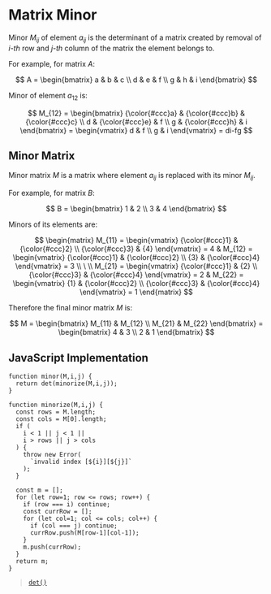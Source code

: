 # Matrix Minor

Minor $M_{ij}$ of element $a_{ij}$ is the determinant of a matrix created by removal of _i-th_ row and _j-th_ column of the matrix the element belongs to.

For example, for matrix $A$:

$$
A = \begin{bmatrix}
a & b & c
\\
d & e & f
\\
g & h & i
\end{bmatrix}
$$

Minor of element $a_{12}$ is:

$$
M_{12} = \begin{bmatrix}
{\color{#ccc}a} & {\color{#ccc}b} & {\color{#ccc}c}
\\
d & {\color{#ccc}e} & f
\\
g & {\color{#ccc}h} & i
\end{bmatrix} = \begin{vmatrix}
d & f
\\
g & i
\end{vmatrix} = di-fg
$$

## Minor Matrix

Minor matrix $M$ is a matrix where element $a_{ij}$ is replaced with its minor $M_{ij}$.

For example, for matrix $B$:

$$
B = \begin{bmatrix}
1 & 2
\\
3 & 4
\end{bmatrix}
$$

Minors of its elements are:

$$
\begin{matrix}
M_{11} = \begin{vmatrix}
{\color{#ccc}1} & {\color{#ccc}2}
\\
{\color{#ccc}3} & {4}
\end{vmatrix} = 4
&
M_{12} = \begin{vmatrix}
{\color{#ccc}1} & {\color{#ccc}2}
\\
{3} & {\color{#ccc}4}
\end{vmatrix} = 3
\\
\ 
\\
M_{21} = \begin{vmatrix}
{\color{#ccc}1} & {2}
\\
{\color{#ccc}3} & {\color{#ccc}4}
\end{vmatrix} = 2
&
M_{22} = \begin{vmatrix}
{1} & {\color{#ccc}2}
\\
{\color{#ccc}3} & {\color{#ccc}4}
\end{vmatrix} = 1
\end{matrix}
$$

Therefore the final minor matrix $M$ is:

$$
M = \begin{bmatrix}
M_{11} & M_{12}
\\
M_{21} & M_{22}
\end{bmatrix} = \begin{bmatrix}
4 & 3
\\
2 & 1
\end{bmatrix}
$$

## JavaScript Implementation

```
function minor(M,i,j) {
  return det(minorize(M,i,j));
}

function minorize(M,i,j) {
  const rows = M.length;
  const cols = M[0].length;
  if (
    i < 1 || j < 1 ||
    i > rows || j > cols
  ) {
    throw new Error(
      `invalid index [${i}][${j}]`
    );
  }

  const m = [];
  for (let row=1; row <= rows; row++) {
    if (row === i) continue;
    const currRow = [];
    for (let col=1; col <= cols; col++) {
      if (col === j) continue;
      currRow.push(M[row-1][col-1]);
    }
    m.push(currRow);
  }
  return m;
}
```

> [`det()`](https://github.com/damianc/math-notes/blob/master/matrices/matrix-determinant.md#javascript-implementation)

